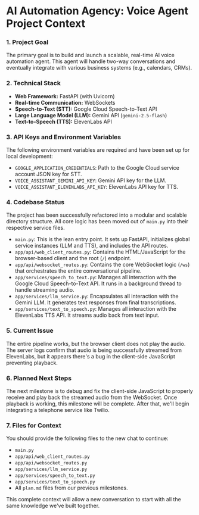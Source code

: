 # AI Automation Agency: Voice Agent Project Context

### 1. Project Goal
The primary goal is to build and launch a scalable, real-time AI voice automation agent. This agent will handle two-way conversations and eventually integrate with various business systems (e.g., calendars, CRMs).

### 2. Technical Stack
* **Web Framework:** FastAPI (with Uvicorn)
* **Real-time Communication:** WebSockets
* **Speech-to-Text (STT):** Google Cloud Speech-to-Text API
* **Large Language Model (LLM):** Gemini API (`gemini-2.5-flash`)
* **Text-to-Speech (TTS):** ElevenLabs API

### 3. API Keys and Environment Variables
The following environment variables are required and have been set up for local development:
* `GOOGLE_APPLICATION_CREDENTIALS`: Path to the Google Cloud service account JSON key for STT.
* `VOICE_ASSISTANT_GEMINI_API_KEY`: Gemini API key for the LLM.
* `VOICE_ASSISTANT_ELEVENLABS_API_KEY`: ElevenLabs API key for TTS.

### 4. Codebase Status
The project has been successfully refactored into a modular and scalable directory structure. All core logic has been moved out of `main.py` into their respective service files.

* `main.py`: This is the lean entry point. It sets up FastAPI, initializes global service instances (LLM and TTS), and includes the API routes.
* `app/api/web_client_routes.py`: Contains the HTML/JavaScript for the browser-based client and the root (`/`) endpoint.
* `app/api/websocket_routes.py`: Contains the core WebSocket logic (`/ws`) that orchestrates the entire conversational pipeline.
* `app/services/speech_to_text.py`: Manages all interaction with the Google Cloud Speech-to-Text API. It runs in a background thread to handle streaming audio.
* `app/services/llm_service.py`: Encapsulates all interaction with the Gemini LLM. It generates text responses from final transcriptions.
* `app/services/text_to_speech.py`: Manages all interaction with the ElevenLabs TTS API. It streams audio back from text input.

### 5. Current Issue
The entire pipeline works, but the browser client does not play the audio. The server logs confirm that audio is being successfully streamed from ElevenLabs, but it appears there's a bug in the client-side JavaScript preventing playback.

### 6. Planned Next Steps
The next milestone is to debug and fix the client-side JavaScript to properly receive and play back the streamed audio from the WebSocket. Once playback is working, this milestone will be complete. After that, we'll begin integrating a telephone service like Twilio.

### 7. Files for Context
You should provide the following files to the new chat to continue:
* `main.py`
* `app/api/web_client_routes.py`
* `app/api/websocket_routes.py`
* `app/services/llm_service.py`
* `app/services/speech_to_text.py`
* `app/services/text_to_speech.py`
* All `plan.md` files from our previous milestones.

This complete context will allow a new conversation to start with all the same knowledge we've built together.